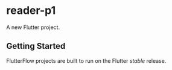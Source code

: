 # reader-p1

A new Flutter project.

## Getting Started

FlutterFlow projects are built to run on the Flutter _stable_ release.
